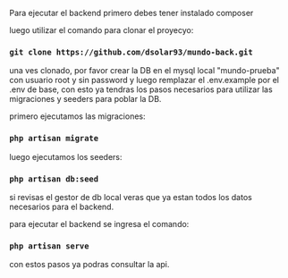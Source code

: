 Para ejecutar el backend primero debes tener instalado composer

luego utilizar el comando para clonar el proyecyo:

### `git clone https://github.com/dsolar93/mundo-back.git`

una ves clonado, por favor crear la DB en el mysql local "mundo-prueba" con usuario root y sin password y luego remplazar el .env.example por el .env de base, con esto ya tendras los pasos necesarios para utilizar las migraciones y seeders para poblar la DB.

primero ejecutamos las migraciones:

### `php artisan migrate`

luego ejecutamos los seeders:

### `php artisan db:seed`

si revisas el gestor de db local veras que ya estan todos los datos necesarios para el backend.

para ejecutar el backend se ingresa el comando:

### `php artisan serve`

con estos pasos ya podras consultar la api.
